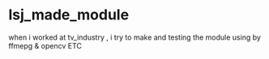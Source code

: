 # lsj_made_module
when i worked at tv_industry , i try to make and testing the module using by ffmepg &amp; opencv ETC
